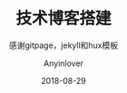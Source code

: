 ---
layout: single
title: "技术博客搭建"
subtitle: "感谢gitpage，jekyll和hux模板"
date: 2018-08-29
author: "Anyinlover"
category: true
tags:
  - 工具
---